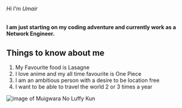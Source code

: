###### Hi I'm Umair

#### I am just starting on my coding adventure and currently work as a Network Engineer.




## Things to know about me

1. My Favourite food is Lasagne
1. I love anime and my all time favourite is One Piece
1. I am an ambitious person with a desire to be location free
1. I want to be able to travel the world 2 or 3 times a year


![image of Muigwara No Luffy Kun](https://i.pinimg.com/736x/50/08/ef/5008efb9df96969624d2674645027a3a.jpg)

<!--
**Umair2410/Umair2410** is a ✨ _special_ ✨ repository because its `README.md` (this file) appears on your GitHub profile.

Here are some ideas to get you started:

- 🔭 I’m currently working on ...
- 🌱 I’m currently learning ...
- 👯 I’m looking to collaborate on ...
- 🤔 I’m looking for help with ...
- 💬 Ask me about ...
- 📫 How to reach me: ...
- 😄 Pronouns: ...
- ⚡ Fun fact: ...
-->
